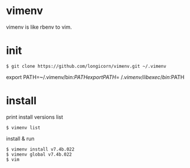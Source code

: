 # vimenv
vimenv is like rbenv to vim.

# init
```
$ git clone https://github.com/longicorn/vimenv.git ~/.vimenv
```

export PATH=~/.vimenv/bin:$PATH
export PATH=~/.vimenv/libexec/bin:$PATH

# install
print install versions list
```
$ vimenv list
```

install & run
```
$ vimenv install v7.4b.022
$ vimenv global v7.4b.022
$ vim
```
